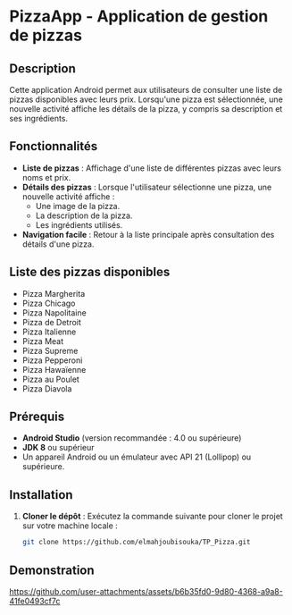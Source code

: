# PizzaApp - Application de gestion de pizzas

## Description
Cette application Android permet aux utilisateurs de consulter une liste de pizzas disponibles avec leurs prix. Lorsqu'une pizza est sélectionnée, une nouvelle activité affiche les détails de la pizza, y compris sa description et ses ingrédients.

## Fonctionnalités
- **Liste de pizzas** : Affichage d'une liste de différentes pizzas avec leurs noms et prix.
- **Détails des pizzas** : Lorsque l'utilisateur sélectionne une pizza, une nouvelle activité affiche :
  - Une image de la pizza.
  - La description de la pizza.
  - Les ingrédients utilisés.
- **Navigation facile** : Retour à la liste principale après consultation des détails d'une pizza.

## Liste des pizzas disponibles
- Pizza Margherita
- Pizza Chicago
- Pizza Napolitaine
- Pizza de Detroit
- Pizza Italienne
- Pizza Meat
- Pizza Supreme
- Pizza Pepperoni
- Pizza Hawaïenne
- Pizza au Poulet
- Pizza Diavola

## Prérequis
- **Android Studio** (version recommandée : 4.0 ou supérieure)
- **JDK 8** ou supérieur
- Un appareil Android ou un émulateur avec API 21 (Lollipop) ou supérieure.

## Installation
1. **Cloner le dépôt** :
   Exécutez la commande suivante pour cloner le projet sur votre machine locale :
   ```bash
   git clone https://github.com/elmahjoubisouka/TP_Pizza.git
## Demonstration
https://github.com/user-attachments/assets/b6b35fd0-9d80-4368-a9a8-41fe0493cf7c
